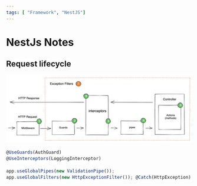 ```yaml
---
tags: [ "Framework", "NestJS"]
---
```



# NestJs Notes

<TagLinks />

## Request lifecycle

![lifecycle](./lifecycle.png)

```ts
@UseGuards(AuthGuard)
@UseInterceptors(LoggingInterceptor)

app.useGlobalPipes(new ValidationPipe());
app.useGlobalFilters(new HttpExceptionFilter()); @Catch(HttpException)
```